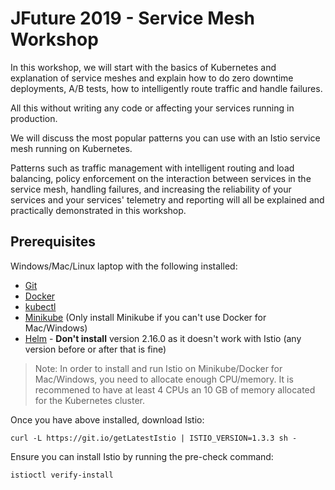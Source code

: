 # JFuture 2019 - Service Mesh Workshop

In this workshop, we will start with the basics of Kubernetes and explanation of service meshes and explain how to do zero downtime deployments, A/B tests, how to intelligently route traffic and handle failures.

All this without writing any code or affecting your services running in production.

We will discuss the most popular patterns you can use with an Istio service mesh running on Kubernetes.

Patterns such as traffic management with intelligent routing and load balancing, policy enforcement on the interaction between services in the service mesh, handling failures, and increasing the reliability of your services and your services' telemetry and reporting will all be explained and practically demonstrated in this workshop.

## Prerequisites

Windows/Mac/Linux laptop with the following installed:

- [Git](https://git-scm.com/book/en/v2/Getting-Started-Installing-Git)
- [Docker](https://docs.docker.com/docker-for-mac/install/)
- [kubectl](https://kubernetes.io/docs/tasks/tools/install-kubectl/)
- [Minikube](https://kubernetes.io/docs/tasks/tools/install-minikube/) (Only install Minikube if you can't use Docker for Mac/Windows)
- [Helm](https://helm.sh) - **Don't install** version 2.16.0 as it doesn't work with Istio (any version before or after that is fine)


>Note: In order to install and run Istio on Minikube/Docker for Mac/Windows, you need to allocate enough CPU/memory. It is recommened to have at least 4 CPUs an 10 GB of memory allocated for the Kubernetes cluster.

Once you have above installed, download Istio:

```
curl -L https://git.io/getLatestIstio | ISTIO_VERSION=1.3.3 sh -
```

Ensure you can install Istio by running the pre-check command:

```
istioctl verify-install
```
